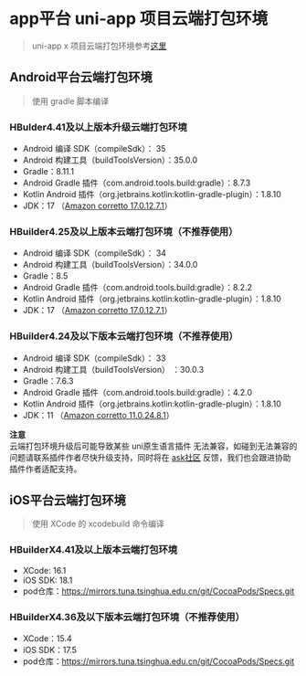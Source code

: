 # app平台 uni-app 项目云端打包环境  

> uni-app x 项目云端打包环境参考[这里](https://doc.dcloud.net.cn/uni-app-x/tutorial/app-env.html)

## Android平台云端打包环境  

> 使用 gradle 脚本编译  

### HBulder4.41及以上版本升级云端打包环境  
- Android 编译 SDK（compileSdk）： 35  
- Android 构建工具（buildToolsVersion）：35.0.0  
- Gradle：8.11.1  
- Android Gradle 插件（com.android.tools.build:gradle）：8.7.3  
- Kotlin Android 插件（org.jetbrains.kotlin:kotlin-gradle-plugin）：1.8.10  
- JDK：17 （[Amazon corretto 17.0.12.7.1](https://docs.aws.amazon.com/corretto/latest/corretto-17-ug/what-is-corretto-17.html)）  

### HBuilder4.25及以上版本云端打包环境（不推荐使用）
- Android 编译 SDK（compileSdk）： 34  
- Android 构建工具（buildToolsVersion）：34.0.0  
- Gradle：8.5  
- Android Gradle 插件（com.android.tools.build:gradle）：8.2.2  
- Kotlin Android 插件（org.jetbrains.kotlin:kotlin-gradle-plugin）：1.8.10  
- JDK：17 （[Amazon corretto 17.0.12.7.1](https://docs.aws.amazon.com/corretto/latest/corretto-17-ug/what-is-corretto-17.html)）  

### HBuilder4.24及以下版本云端打包环境（不推荐使用）
- Android 编译 SDK（compileSdk）： 33  
- Android 构建工具（buildToolsVersion） ：30.0.3  
- Gradle：7.6.3  
- Android Gradle 插件（com.android.tools.build:gradle）：4.2.0  
- Kotlin Android 插件（org.jetbrains.kotlin:kotlin-gradle-plugin）：1.8.10  
- JDK：11 （[Amazon corretto 11.0.24.8.1](https://docs.aws.amazon.com/corretto/latest/corretto-11-ug/what-is-corretto-11.html)）  

**注意**  
云端打包环境升级后可能导致某些 uni原生语言插件 无法兼容，如碰到无法兼容的问题请联系插件作者尽快升级支持，同时将在 [ask社区](https://ask.dcloud.net.cn/explore/) 反馈，我们也会跟进协助插件作者适配支持。


## iOS平台云端打包环境  

> 使用 XCode 的 xcodebuild 命令编译  

### HBuilderX4.41及以上版本云端打包环境
- XCode: 16.1  
- iOS SDK: 18.1  
- pod仓库：https://mirrors.tuna.tsinghua.edu.cn/git/CocoaPods/Specs.git  

### HBuilderX4.36及以下版本云端打包环境（不推荐使用）
- XCode：15.4  
- iOS SDK：17.5  
- pod仓库：https://mirrors.tuna.tsinghua.edu.cn/git/CocoaPods/Specs.git  


